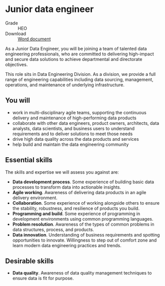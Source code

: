 # Junior data engineer

<dl class="govuk-summary-list">
  <div class="govuk-summary-list__row">
    <dt class="govuk-summary-list__key">
      Grade
    </dt>
    <dd class="govuk-summary-list__value">
      HEO
    </dd>
  </div>
   <div class="govuk-summary-list__row" data-ignore="true">
    <dt class="govuk-summary-list__key">
      Download
    </dt>
    <dd class="govuk-summary-list__value">
      <a href="word">Word document</a>
    </dd>
  </div></dl>

As a Junior Data Engineer, you will be joining a team of talented data engineering professionals, who are committed to delivering high-impact and secure data solutions to achieve departmental and directorate objectives. 

This role sits in Data Engineering Division. As a division, we provide a full range of engineering capabilities including data sourcing, management, operations, and maintenance of underlying infrastructure.

## You will

- work in multi-disciplinary agile teams, supporting the continuous delivery and maintenance of high-performing data products
- collaborate with other data engineers, product owners, architects, data analysts, data scientists, and business users to understand requirements and to deliver solutions to meet those needs
- drive high data quality across the data products and services
- help build and maintain the data engineering community

## Essential skills 

The skills and expertise we will assess you against are:

- **Data development process**. Some experience of building basic data processes to transform data into actionable insights.
- **Agile working**. Awareness of delivering data products in an agile delivery environment.
- **Collaboration**. Some experience of working alongside others to ensure the stability, robustness, and resilience of products you build.
- **Programming and build**. Some experience of programming in development environments using common programming languages.
- **Problem resolution**. Awareness of the types of common problems in data structures, process, and products.
- **Data innovation**. Understanding of business requirements and spotting opportunities to innovate. Willingness to step out of comfort zone and learn modern data engineering practices and trends.

## Desirable skills

- **Data quality**. Awareness of data quality management techniques to ensure data is fit for purpose.
